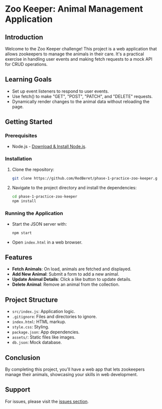 # Zoo Keeper: Animal Management Application

## Introduction

Welcome to the Zoo Keeper challenge! This project is a web application that allows zookeepers to manage the animals in their care. It's a practical exercise in handling user events and making fetch requests to a mock API for CRUD operations.

## Learning Goals

- Set up event listeners to respond to user events.
- Use fetch() to make "GET", "POST", "PATCH", and "DELETE" requests.
- Dynamically render changes to the animal data without reloading the page.

## Getting Started

### Prerequisites

- Node.js - [Download & Install Node.js](https://nodejs.org/en/download/).

### Installation

1. Clone the repository:
   ```bash
   git clone https://github.com/RedBeret/phase-1-practice-zoo-keeper.git
   ```
2. Navigate to the project directory and install the dependencies:
   ```bash
   cd phase-1-practice-zoo-keeper
   npm install
   ```

### Running the Application

- Start the JSON server with:
  ```bash
  npm start
  ```
- Open `index.html` in a web browser.

## Features

- **Fetch Animals**: On load, animals are fetched and displayed.
- **Add New Animal**: Submit a form to add a new animal.
- **Update Animal Details**: Click a like button to update details.
- **Delete Animal**: Remove an animal from the collection.

## Project Structure

- `src/index.js`: Application logic.
- `.gitignore`: Files and directories to ignore.
- `index.html`: HTML markup.
- `style.css`: Styling.
- `package.json`: App dependencies.
- `assets/`: Static files like images.
- `db.json`: Mock database.

## Conclusion

By completing this project, you'll have a web app that lets zookeepers manage their animals, showcasing your skills in web development.

## Support

For issues, please visit the [issues section](https://github.com/RedBeret/phase-1-practice-zoo-keeper/issues).